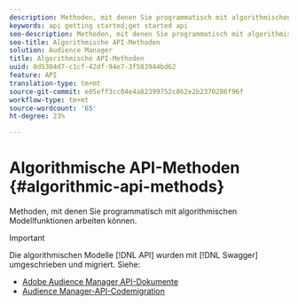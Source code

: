 ```yaml
---
description: Methoden, mit denen Sie programmatisch mit algorithmischen Modellfunktionen arbeiten können.
keywords: api getting started;get started api
seo-description: Methoden, mit denen Sie programmatisch mit algorithmischen Modellfunktionen arbeiten können.
seo-title: Algorithmische API-Methoden
solution: Audience Manager
title: Algorithmische API-Methoden
uuid: 8d5304d7-c1cf-42df-94e7-3f583944bd62
feature: API
translation-type: tm+mt
source-git-commit: e05eff3cc04e4a82399752c862e2b2370286f96f
workflow-type: tm+mt
source-wordcount: '65'
ht-degree: 23%

---
```



# Algorithmische API-Methoden {#algorithmic-api-methods}

Methoden, mit denen Sie programmatisch mit algorithmischen Modellfunktionen arbeiten können.

>[!IMPORTANT]
>
>Die algorithmischen Modelle [!DNL API] wurden mit [!DNL Swagger] umgeschrieben und migriert. Siehe:
>
>* [Adobe Audience Manager API-Dokumente](https://bank.demdex.com/portal/swagger/index.html)
>* [Audience Manager-API-Codemigration](../../api/api-swagger-migration.md)